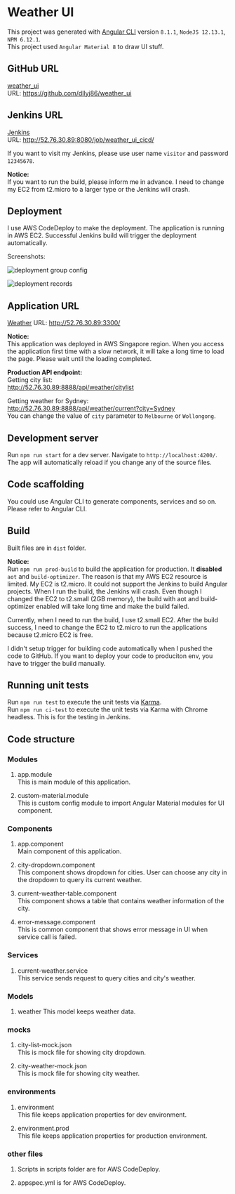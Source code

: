 # Weather UI

This project was generated with [Angular CLI](https://github.com/angular/angular-cli) version `8.1.1`, `NodeJS 12.13.1`, `NPM 6.12.1`.  
This project used `Angular Material 8` to draw UI stuff.

## GitHub URL

[weather_ui](https://github.com/dllyj86/weather_ui)  
URL: <https://github.com/dllyj86/weather_ui>

## Jenkins URL

[Jenkins](http://52.76.30.89:8080/job/weather_ui_cicd/)  
URL: <http://52.76.30.89:8080/job/weather_ui_cicd/>

If you want to visit my Jenkins, please use user name `visitor` and password `12345678`.

**Notice:**  
If you want to run the build, please inform me in advance. I need to change my EC2 from t2.micro to a larger type or the Jenkins will crash.

## Deployment

I use AWS CodeDeploy to make the deployment. The application is running in AWS EC2. Successful Jenkins build will trigger the deployment automatically.

Screenshots:  

![deployment group config](https://jimmy-demo-static-files.s3-ap-southeast-1.amazonaws.com/codedeploy-1.PNG)

![deployment records](https://jimmy-demo-static-files.s3-ap-southeast-1.amazonaws.com/codedeploy-2.PNG)

## Application URL

[Weather](http://52.76.30.89:3300/)
URL: <http://52.76.30.89:3300/>

**Notice:**  
This application was deployed in AWS Singapore region. When you access the application first time with a slow network, it will take a long time to load the page. Please wait until the loading completed.

**Production API endpoint:**  
Getting city list:  
<http://52.76.30.89:8888/api/weather/citylist>

Getting weather for Sydney:  
<http://52.76.30.89:8888/api/weather/current?city=Sydney>  
You can change the value of `city` parameter to `Melbourne` or `Wollongong`.

## Development server

Run `npm run start` for a dev server. Navigate to `http://localhost:4200/`. The app will automatically reload if you change any of the source files.

## Code scaffolding

You could use Angular CLI to generate components, services and so on. Please refer to Angular CLI.

## Build

Built files are in `dist` folder.

**Notice:**  
Run `npm run prod-build` to build the application for production. It **disabled** `aot` and `build-optimizer`. The reason is that my AWS EC2 resource is limited. My EC2 is t2.micro. It could not support the Jenkins to build Angular projects. When I run the build, the Jenkins will crash. Even though I changed the EC2 to t2.small (2GB memory), the build with aot and build-optimizer enabled will take long time and make the build failed.

Currently, when I need to run the build, I use t2.small EC2. After the build success, I need to change the EC2 to t2.micro to run the applications because t2.micro EC2 is free.

I didn't setup trigger for building code automatically when I pushed the code to GitHub. If you want to deploy your code to produciton env, you have to trigger the build manually.

## Running unit tests

Run `npm run test` to execute the unit tests via [Karma](https://karma-runner.github.io).  
Run `npm run ci-test` to execute the unit tests via Karma with Chrome headless. This is for the testing in Jenkins.

## Code structure

### Modules

1. app.module  
This is main module of this application.

2. custom-material.module  
This is custom config module to import Angular Material modules for UI component.

### Components

1. app.component  
Main component of this application.

2. city-dropdown.component  
This component shows dropdown for cities. User can choose any city in the dropdown to query its current weather.  

3. current-weather-table.component  
This component shows a table that contains weather information of the city.

4. error-message.component  
This is common component that shows error message in UI when service call is failed.

### Services

1. current-weather.service  
This service sends request to query cities and city's weather.

### Models

1. weather
This model keeps weather data.

### mocks

1. city-list-mock.json  
This is mock file for showing city dropdown.

2. city-weather-mock.json  
This is mock file for showing city weather.

### environments

1. environment  
This file keeps application properties for dev environment.

2. environment.prod  
This file keeps application properties for production environment.

### other files

1. Scripts in scripts folder are for AWS CodeDeploy.  

2. appspec.yml is for AWS CodeDeploy.
